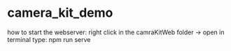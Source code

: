 # camera_kit_demo

how to start the webserver:
right click in the camraKitWeb folder -> open in terminal
type: npm run serve
